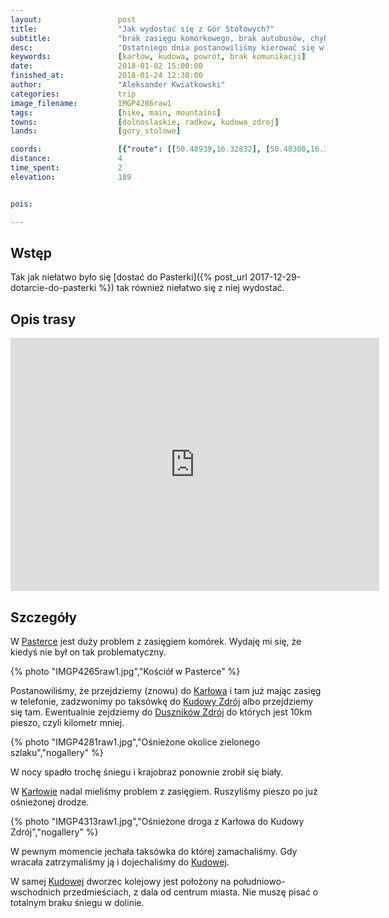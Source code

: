 ```yaml
---
layout:                 post
title:                  "Jak wydostać się z Gór Stołowych?"
subtitle:               "brak zasięgu komórkowego, brak autobusów, chyba najsłabiej skomunikowane cześci Sudetów"
desc:                   "Ostatniego dnia postanowiliśmy kierować się w stronę Kudowy Zdrój i z tej stacji wracać do domu."
keywords:               [karłów, kudowa, powrót, brak komunikacji]
date:                   2018-01-02 15:00:00
finished_at:            2018-01-24 12:30:00
author:                 "Aleksander Kwiatkowski"
categories:             trip
image_filename:         IMGP4286raw1
tags:                   [hike, main, mountains]
towns:                  [dolnoslaskie, radkow, kudowa_zdroj]
lands:                  [gory_stolowe]

coords:                 [{"route": [[50.48939,16.32832], [50.48300,16.32652], [50.47535,16.33785], [50.46290,16.34918], [50.46153,16.34189]], "type": "hike"}]
distance:               4
time_spent:             2
elevation:              189


pois:

---
```


[wiki-machov]: https://pl.wikipedia.org/wiki/Machov
[wiki-karlow]: https://pl.wikipedia.org/wiki/Kar%C5%82%C3%B3w
[wiki-szczeliniec-wielki]: https://pl.wikipedia.org/wiki/Szczeliniec_Wielki
[wiki-pasterka-schronisko]: https://pl.wikipedia.org/wiki/Schronisko_PTTK_%E2%80%9EPasterka%E2%80%9D
[wiki-pasterka]: https://pl.wikipedia.org/wiki/Pasterka_(wojew%C3%B3dztwo_dolno%C5%9Bl%C4%85skie)
[wiki-kudowa-zdroj]: https://pl.wikipedia.org/wiki/Kudowa-Zdr%C3%B3j
[wiki-duszniki-zdroj]: https://pl.wikipedia.org/wiki/Duszniki-Zdr%C3%B3j



Wstęp
-----

Tak jak niełatwo było się [dostać do Pasterki]({% post_url 2017-12-29-dotarcie-do-pasterki %})
tak również niełatwo się z niej wydostać.

Opis trasy
---------

<iframe height='405' width='590' frameborder='0' allowtransparency='true' scrolling='no' src='https://www.strava.com/activities/1340308893/embed/4e8ab7cf0caf0a623a7ed674f930ee8cbea98250'></iframe>

Szczegóły
---------

W [Pasterce][wiki-pasterka] jest duży problem z zasięgiem komórek. Wydaję mi się,
że kiedyś nie był on tak problematyczny.

{% photo "IMGP4265raw1.jpg","Kościół w Pasterce" %}

Postanowiliśmy, że przejdziemy (znowu) do [Karłowa][wiki-karlow] i tam
już mając zasięg w telefonie, zadzwonimy po taksówkę do
[Kudowy Zdrój][wiki-kudowa-zdroj] albo przejdziemy się tam.
Ewentualnie zejdziemy do [Duszników Zdrój][wiki-duszniki-zdroj] do
których jest 10km pieszo, czyli kilometr mniej.

{% photo "IMGP4281raw1.jpg","Ośnieżone okolice zielonego szlaku","nogallery" %}

W nocy spadło trochę śniegu i krajobraz ponownie zrobił się biały.

W [Karłowie][wiki-karlow] nadal mieliśmy problem z zasięgiem.
Ruszyliśmy pieszo po już ośnieżonej drodze.

{% photo "IMGP4313raw1.jpg","Ośnieżone droga z Karłowa do Kudowy Zdrój","nogallery" %}

W pewnym momencie jechała taksówka do której zamachaliśmy. Gdy wracała zatrzymaliśmy
ją i dojechaliśmy do [Kudowej][wiki-kudowa-zdroj].

W samej [Kudowej][wiki-kudowa-zdroj] dworzec kolejowy jest położony
na południowo-wschodnich przedmieściach, z dala od centrum miasta. Nie muszę pisać
o totalnym braku śniegu w dolinie.
